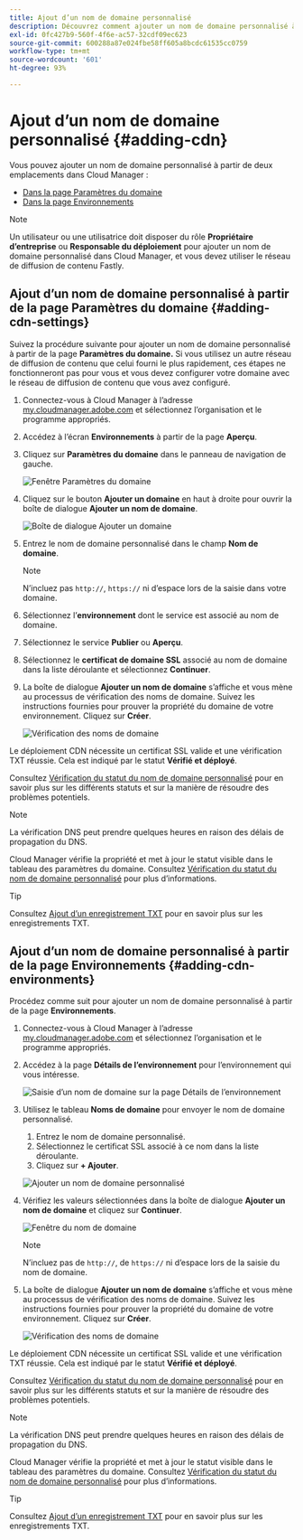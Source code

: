 ```yaml
---
title: Ajout d’un nom de domaine personnalisé
description: Découvrez comment ajouter un nom de domaine personnalisé à l’aide de Cloud Manager.
exl-id: 0fc427b9-560f-4f6e-ac57-32cdf09ec623
source-git-commit: 600288a87e024fbe58ff605a8bcdc61535cc0759
workflow-type: tm+mt
source-wordcount: '601'
ht-degree: 93%

---
```


# Ajout d’un nom de domaine personnalisé {#adding-cdn}

Vous pouvez ajouter un nom de domaine personnalisé à partir de deux emplacements dans Cloud Manager :

* [Dans la page Paramètres du domaine](#adding-cdn-settings)
* [Dans la page Environnements](#adding-cdn-environments)

>[!NOTE]
>
>Un utilisateur ou une utilisatrice doit disposer du rôle **Propriétaire d’entreprise** ou **Responsable du déploiement** pour ajouter un nom de domaine personnalisé dans Cloud Manager, et vous devez utiliser le réseau de diffusion de contenu Fastly.

## Ajout d’un nom de domaine personnalisé à partir de la page Paramètres du domaine {#adding-cdn-settings}

Suivez la procédure suivante pour ajouter un nom de domaine personnalisé à partir de la page **Paramètres du domaine.** Si vous utilisez un autre réseau de diffusion de contenu que celui fourni le plus rapidement, ces étapes ne fonctionneront pas pour vous et vous devez configurer votre domaine avec le réseau de diffusion de contenu que vous avez configuré.

1. Connectez-vous à Cloud Manager à l’adresse [my.cloudmanager.adobe.com](https://my.cloudmanager.adobe.com/) et sélectionnez l’organisation et le programme appropriés.

1. Accédez à l’écran **Environnements** à partir de la page **Aperçu**.

1. Cliquez sur **Paramètres du domaine** dans le panneau de navigation de gauche.

   ![Fenêtre Paramètres du domaine](/help/implementing/cloud-manager/assets/cdn/cdn-create.png)

1. Cliquez sur le bouton **Ajouter un domaine** en haut à droite pour ouvrir la boîte de dialogue **Ajouter un nom de domaine**.

   ![Boîte de dialogue Ajouter un domaine](/help/implementing/cloud-manager/assets/cdn/add-cdn1.png)

1. Entrez le nom de domaine personnalisé dans le champ **Nom de domaine**.

   >[!NOTE]
   >
   >N’incluez pas `http://`, `https://` ni d’espace lors de la saisie dans votre domaine.

1. Sélectionnez l’**environnement** dont le service est associé au nom de domaine.

1. Sélectionnez le service **Publier** ou **Aperçu**.

1. Sélectionnez le **certificat de domaine SSL** associé au nom de domaine dans la liste déroulante et sélectionnez **Continuer**.

1. La boîte de dialogue **Ajouter un nom de domaine** s’affiche et vous mène au processus de vérification des noms de domaine. Suivez les instructions fournies pour prouver la propriété du domaine de votre environnement. Cliquez sur **Créer**.

   ![Vérification des noms de domaine](/help/implementing/cloud-manager/assets/cdn/cdn-create6.png)

Le déploiement CDN nécessite un certificat SSL valide et une vérification TXT réussie. Cela est indiqué par le statut **Vérifié et déployé**.

Consultez [Vérification du statut du nom de domaine personnalisé](/help/implementing/cloud-manager/custom-domain-names/check-domain-name-status.md) pour en savoir plus sur les différents statuts et sur la manière de résoudre des problèmes potentiels.

>[!NOTE]
>
>La vérification DNS peut prendre quelques heures en raison des délais de propagation du DNS.
>
>Cloud Manager vérifie la propriété et met à jour le statut visible dans le tableau des paramètres du domaine. Consultez [Vérification du statut du nom de domaine personnalisé](/help/implementing/cloud-manager/custom-domain-names/check-domain-name-status.md) pour plus d’informations.

>[!TIP]
>
>Consultez [Ajout d’un enregistrement TXT](/help/implementing/cloud-manager/custom-domain-names/add-text-record.md) pour en savoir plus sur les enregistrements TXT.

## Ajout d’un nom de domaine personnalisé à partir de la page Environnements {#adding-cdn-environments}

Procédez comme suit pour ajouter un nom de domaine personnalisé à partir de la page **Environnements**.

1. Connectez-vous à Cloud Manager à l’adresse [my.cloudmanager.adobe.com](https://my.cloudmanager.adobe.com/) et sélectionnez l’organisation et le programme appropriés.

1. Accédez à la page **Détails de l’environnement** pour l’environnement qui vous intéresse.

   ![Saisie d’un nom de domaine sur la page Détails de l’environnement](/help/implementing/cloud-manager/assets/cdn/cdn-create4.png)

1. Utilisez le tableau **Noms de domaine** pour envoyer le nom de domaine personnalisé.

   1. Entrez le nom de domaine personnalisé.
   1. Sélectionnez le certificat SSL associé à ce nom dans la liste déroulante.
   1. Cliquez sur **+ Ajouter**.

   ![Ajouter un nom de domaine personnalisé](/help/implementing/cloud-manager/assets/cdn/cdn-create3.png)

1. Vérifiez les valeurs sélectionnées dans la boîte de dialogue **Ajouter un nom de domaine** et cliquez sur **Continuer**.

   ![Fenêtre du nom de domaine](/help/implementing/cloud-manager/assets/cdn/cdn-create5.png)

   >[!NOTE]
   >
   >N’incluez pas de `http://`, de `https://` ni d’espace lors de la saisie du nom de domaine.

1. La boîte de dialogue **Ajouter un nom de domaine** s’affiche et vous mène au processus de vérification des noms de domaine. Suivez les instructions fournies pour prouver la propriété du domaine de votre environnement. Cliquez sur **Créer**.

   ![Vérification des noms de domaine](/help/implementing/cloud-manager/assets/cdn/cdn-create6.png)

Le déploiement CDN nécessite un certificat SSL valide et une vérification TXT réussie. Cela est indiqué par le statut **Vérifié et déployé**.

Consultez [Vérification du statut du nom de domaine personnalisé](/help/implementing/cloud-manager/custom-domain-names/check-domain-name-status.md) pour en savoir plus sur les différents statuts et sur la manière de résoudre des problèmes potentiels.

>[!NOTE]
>
>La vérification DNS peut prendre quelques heures en raison des délais de propagation du DNS.
>
>Cloud Manager vérifie la propriété et met à jour le statut visible dans le tableau des paramètres du domaine. Consultez [Vérification du statut du nom de domaine personnalisé](/help/implementing/cloud-manager/custom-domain-names/check-domain-name-status.md) pour plus d’informations.

>[!TIP]
>
>Consultez [Ajout d’un enregistrement TXT](/help/implementing/cloud-manager/custom-domain-names/add-text-record.md) pour en savoir plus sur les enregistrements TXT.
